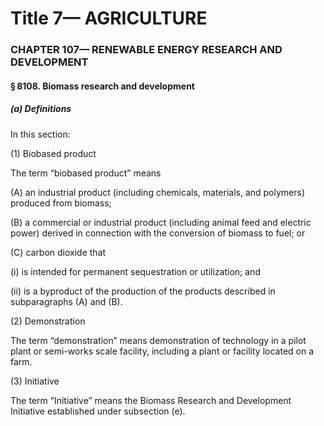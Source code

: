 
# Title 7— AGRICULTURE
### CHAPTER 107— RENEWABLE ENERGY RESEARCH AND DEVELOPMENT
#### § 8108. Biomass research and development
##### (a) Definitions

In this section:

(1) Biobased product

The term “biobased product” means

(A) an industrial product (including chemicals, materials, and polymers) produced from biomass;

(B) a commercial or industrial product (including animal feed and electric power) derived in connection with the conversion of biomass to fuel; or

(C) carbon dioxide that

(i) is intended for permanent sequestration or utilization; and

(ii) is a byproduct of the production of the products described in subparagraphs (A) and (B).

(2) Demonstration

The term “demonstration” means demonstration of technology in a pilot plant or semi-works scale facility, including a plant or facility located on a farm.

(3) Initiative

The term “Initiative” means the Biomass Research and Development Initiative established under subsection (e).
